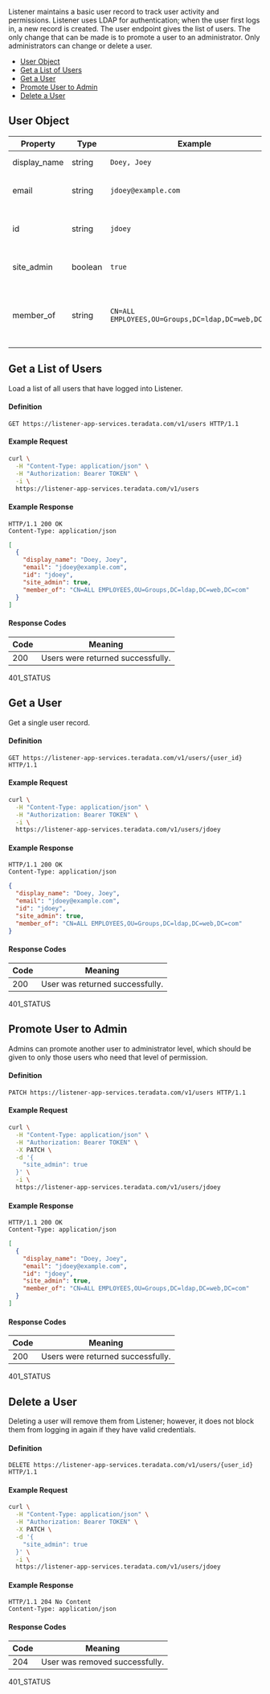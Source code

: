 Listener maintains a basic user record to track user activity and permissions. Listener uses LDAP for authentication; when the user first logs in, a new record is created. The user endpoint gives the list of users. The only change that can be made is to promote a user to an administrator. Only administrators can change or delete a user.

* [User Object](#user-object)
* [Get a List of Users](#get-a-list-of-users)
* [Get a User](#get-a-user)
* [Promote User to Admin](#get-a-list-of-users)
* [Delete a User](#delete-a-user)

## User Object

Property     | Type    | Example | Description
-------------|---------|---------|-------------
display_name | string  | `Doey, Joey` | Name of user.
email        | string  | `jdoey@example.com` | Email address of user.
id           | string  | `jdoey` | User ID of user. Used to bind to LDAP.
site_admin   | boolean | `true` | Permissions of user on Listener.
member_of    | string  | `CN=ALL EMPLOYEES,OU=Groups,DC=ldap,DC=web,DC=com` | LDAP-compliant directories of which user is a member.









## Get a List of Users

Load a list of all users that have logged into Listener.

#### Definition

```http
GET https://listener-app-services.teradata.com/v1/users HTTP/1.1
```

#### Example Request

```bash
curl \
  -H "Content-Type: application/json" \
  -H "Authorization: Bearer TOKEN" \
  -i \
  https://listener-app-services.teradata.com/v1/users
```

#### Example Response

```http
HTTP/1.1 200 OK
Content-Type: application/json
```
```json
[
  {
    "display_name": "Doey, Joey",
    "email": "jdoey@example.com",
    "id": "jdoey",
    "site_admin": true,
    "member_of": "CN=ALL EMPLOYEES,OU=Groups,DC=ldap,DC=web,DC=com"
  }
]
```

#### Response Codes

Code | Meaning
---- | -------
200  | Users were returned successfully.
401_STATUS







## Get a User

Get a single user record.

#### Definition

```http
GET https://listener-app-services.teradata.com/v1/users/{user_id} HTTP/1.1
```

#### Example Request

```bash
curl \
  -H "Content-Type: application/json" \
  -H "Authorization: Bearer TOKEN" \
  -i \
  https://listener-app-services.teradata.com/v1/users/jdoey
```

#### Example Response

```http
HTTP/1.1 200 OK
Content-Type: application/json
```
```json
{
  "display_name": "Doey, Joey",
  "email": "jdoey@example.com",
  "id": "jdoey",
  "site_admin": true,
  "member_of": "CN=ALL EMPLOYEES,OU=Groups,DC=ldap,DC=web,DC=com"
}
```

#### Response Codes

Code | Meaning
---- | -------
200  | User was returned successfully.
401_STATUS








## Promote User to Admin

Admins can promote another user to administrator level, which should be given to only those users who need that level of permission.

#### Definition

```http
PATCH https://listener-app-services.teradata.com/v1/users HTTP/1.1
```

#### Example Request

```bash
curl \
  -H "Content-Type: application/json" \
  -H "Authorization: Bearer TOKEN" \
  -X PATCH \
  -d '{
    "site_admin": true
  }' \
  -i \
  https://listener-app-services.teradata.com/v1/users/jdoey
```

#### Example Response

```http
HTTP/1.1 200 OK
Content-Type: application/json
```
```json
[
  {
    "display_name": "Doey, Joey",
    "email": "jdoey@example.com",
    "id": "jdoey",
    "site_admin": true,
    "member_of": "CN=ALL EMPLOYEES,OU=Groups,DC=ldap,DC=web,DC=com"
  }
]
```

#### Response Codes

Code | Meaning
---- | -------
200  | Users were returned successfully.
401_STATUS









## Delete a User

Deleting a user will remove them from Listener; however, it does not block them from logging in again if they have valid credentials.

#### Definition

```http
DELETE https://listener-app-services.teradata.com/v1/users/{user_id} HTTP/1.1
```

#### Example Request

```bash
curl \
  -H "Content-Type: application/json" \
  -H "Authorization: Bearer TOKEN" \
  -X PATCH \
  -d '{
    "site_admin": true
  }' \
  -i \
  https://listener-app-services.teradata.com/v1/users/jdoey
```

#### Example Response

```http
HTTP/1.1 204 No Content
Content-Type: application/json
```

#### Response Codes

Code | Meaning
---- | -------
204  | User was removed successfully.
401_STATUS
